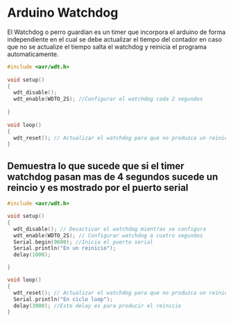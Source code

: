 # Arduino Watchdog

El Watchdog o perro guardian es un timer que incorpora el arduino de forma independiente en el cual se debe actualizar el tiempo del contador en caso que no se actualize el tiempo salta el watchdog y reinicia el programa automaticamente.



```c++
#include <avr/wdt.h>
 
void setup()
{
  wdt_disable(); 
  wdt_enable(WDTO_2S); //Configurar el watchdog cada 2 segundos
                       
}
 
void loop()
{
  wdt_reset(); // Actualizar el watchdog para que no produzca un reinicio
}
```


##  Demuestra lo que sucede que si el timer watchdog pasan mas de 4 segundos sucede un reincio y es mostrado por el puerto serial
```c++
#include <avr/wdt.h> 

void setup()
{
  wdt_disable(); // Desactivar el watchdog mientras se configura
  wdt_enable(WDTO_2S); // Configurar watchdog a cuatro segundos
  Serial.begin(9600); //Inicia el puerto serial
  Serial.println("En un reinicio");
  delay(1000); 

}

void loop()
{
  wdt_reset(); // Actualizar el watchdog para que no produzca un reinicio
  Serial.println("En ciclo loop");
  delay(3000); //Este delay es para producir el reinicio
}
```
